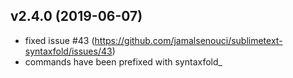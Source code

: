 v2.4.0 (2019-06-07)
-------------------
- fixed issue #43 (https://github.com/jamalsenouci/sublimetext-syntaxfold/issues/43) 
- commands have been prefixed with syntaxfold_

